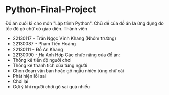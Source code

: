 # Python-Final-Project
Đồ án cuối kì cho môn "Lập trình Python". Chủ đề của đồ án là ứng dụng đo tốc độ gõ chữ có giao diện.
Thành viên
  - 22130117 - Trần Ngọc Vĩnh Khang (Nhóm trưởng)
  - 22130087 - Phạm Tiến Hoàng
  - 22130111 - Đỗ An Khang
  - 22130090 - Hà Anh Hợp
Các chức năng của đồ án:
  - Thống kê tiến độ người chơi
  - Thống kê thành tích của từng người
  - Chọn đoạn văn bản hoặc gõ ngẫu nhiên từng chữ cái
  - Phát hiện lỗi sai
  - Chơi lại
  - Gợi ý khi người chơi gõ sai quá nhiều
